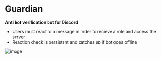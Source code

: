 # Guardian

**Anti bot verification bot for Discord**

- Users must react to a message in order to recieve a role and access the server
- Reaction check is persistent and catches up if bot goes offline


![image](https://user-images.githubusercontent.com/92004065/146756921-042b264c-4cc8-47ab-b9f6-374bf9ed28bf.png)

